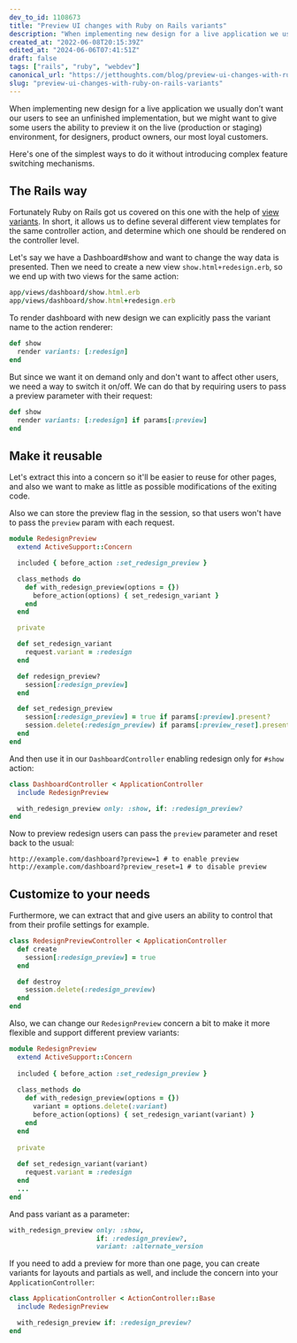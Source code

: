 ```yaml
---
dev_to_id: 1108673
title: "Preview UI changes with Ruby on Rails variants"
description: "When implementing new design for a live application we usually don’t want our users to see an..."
created_at: "2022-06-08T20:15:39Z"
edited_at: "2024-06-06T07:41:51Z"
draft: false
tags: ["rails", "ruby", "webdev"]
canonical_url: "https://jetthoughts.com/blog/preview-ui-changes-with-ruby-on-rails-variants"
slug: "preview-ui-changes-with-ruby-on-rails-variants"
---
```

When implementing new design for a live application we usually don’t want our users to see an unfinished implementation, but we might want to give some users the ability to preview it on the live (production or staging) environment, for designers, product owners, our most loyal customers.

Here's one of the simplest ways to do it without introducing complex feature switching mechanisms.

## The Rails way
Fortunately Ruby on Rails got us covered on this one with the help of [view variants](https://guides.rubyonrails.org/layouts_and_rendering.html#the-variants-option). In short, it allows us to define several different view templates for the same controller action, and determine which one should be rendered on the controller level.


Let's say we have a Dashboard#show and want to change the way data is presented. Then we need to create a new view `show.html+redesign.erb`, so we end up with two views for the same action:
```ruby
app/views/dashboard/show.html.erb
app/views/dashboard/show.html+redesign.erb
```

To render dashboard with new design we can explicitly pass the variant name to the action renderer:
```ruby
def show
  render variants: [:redesign]
end
```

But since we want it on demand only and don't want to affect other users, we need a way to switch it on/off. We can do that by requiring users to pass a preview parameter with their request:
```ruby
def show
  render variants: [:redesign] if params[:preview]
end
```

## Make it reusable

Let's extract this into a concern so it'll be easier to reuse for other pages, and also we want to make as little as possible modifications of the exiting code.

Also we can store the preview flag in the session, so that users won't have to pass the `preview` param with each request.
```ruby
module RedesignPreview
  extend ActiveSupport::Concern

  included { before_action :set_redesign_preview }

  class_methods do
    def with_redesign_preview(options = {})
      before_action(options) { set_redesign_variant }
    end
  end

  private

  def set_redesign_variant
    request.variant = :redesign
  end

  def redesign_preview?
    session[:redesign_preview]
  end

  def set_redesign_preview
    session[:redesign_preview] = true if params[:preview].present?
    session.delete(:redesign_preview) if params[:preview_reset].present?
  end
end
```

And then use it in our `DashboardController` enabling redesign only for `#show` action:
```ruby
class DashboardController < ApplicationController
  include RedesignPreview

  with_redesign_preview only: :show, if: :redesign_preview?
end
```

Now to preview redesign users can pass the `preview` parameter and reset back to the usual:
```
http://example.com/dashboard?preview=1 # to enable preview
http://example.com/dashboard?preview_reset=1 # to disable preview
```

## Customize to your needs

Furthermore, we can extract that and give users an ability to control that from their profile settings for example.

```ruby
class RedesignPreviewController < ApplicationController
  def create
    session[:redesign_preview] = true
  end

  def destroy
    session.delete(:redesign_preview)
  end
end
```

Also, we can change our `RedesignPreview` concern a bit to make it more flexible and support different preview variants:
```ruby
module RedesignPreview
  extend ActiveSupport::Concern
  
  included { before_action :set_redesign_preview }
  
  class_methods do
    def with_redesign_preview(options = {})
      variant = options.delete(:variant)
      before_action(options) { set_redesign_variant(variant) }
    end
  end
  
  private
  
  def set_redesign_variant(variant)
    request.variant = :redesign
  end
  ...
end
```
And pass variant as a parameter:
```ruby
with_redesign_preview only: :show, 
                      if: :redesign_preview?, 
                      variant: :alternate_version
```

If you need to add a preview for more than one page, you can create variants for layouts and partials as well, and include the concern into your `ApplicationController`:

```ruby
class ApplicationController < ActionController::Base
  include RedesignPreview

  with_redesign_preview if: :redesign_preview?
end
```